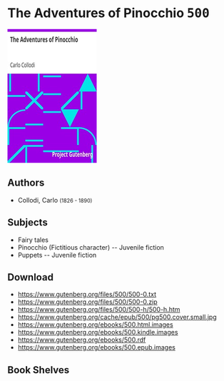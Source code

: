 # The Adventures of Pinocchio <kbd>500</kbd>

![](./cover.medium.jpg "")

## Authors


 - Collodi, Carlo <small>(1826 - 1890)</small>

## Subjects


 - Fairy tales
 - Pinocchio (Fictitious character) -- Juvenile fiction
 - Puppets -- Juvenile fiction

## Download


 - https://www.gutenberg.org/files/500/500-0.txt
 - https://www.gutenberg.org/files/500/500-0.zip
 - https://www.gutenberg.org/files/500/500-h/500-h.htm
 - https://www.gutenberg.org/cache/epub/500/pg500.cover.small.jpg
 - https://www.gutenberg.org/ebooks/500.html.images
 - https://www.gutenberg.org/ebooks/500.kindle.images
 - https://www.gutenberg.org/ebooks/500.rdf
 - https://www.gutenberg.org/ebooks/500.epub.images

## Book Shelves


